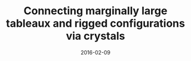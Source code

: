 ---
title: "Connecting marginally large tableaux and rigged configurations via crystals"
collection: publications
permalink: /publication/2016-02-09-connecting-marginally-large-tableaux-and-rigged-configurations-via-crystals
date: 2016-02-09
doi: '10.1007/s10468-015-9587-y'
arxiv: '1505.07040'
file: '/files/article-connecting-marginally-large-tableaux-and-rigged-configurations-via-crystals.pdf'
citation: '<i>Connecting marginally large tableaux and rigged configurations via crystals</i> (with <a href="https://people.smp.uq.edu.au/TravisScrimshaw/">T. Scrimshaw</a>), Algebr. Represent. Theory. <b>19</b> (2016), 523–546.'
---
